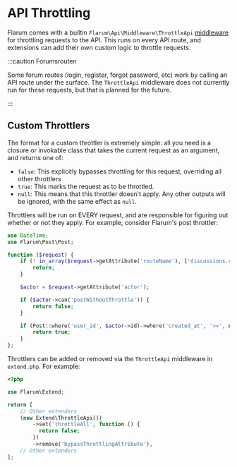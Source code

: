 # API Throttling

Flarum comes with a builtin `Flarum\Api\Middleware\ThrottleApi` [middleware](middleware.md) for throttling requests to the API. This runs on every API route, and extensions can add their own custom logic to throttle requests.

:::caution Forumsrouten

Some forum routes (login, register, forgot password, etc) work by calling an API route under the surface. The `ThrottleApi` middleware does not currently run for these requests, but that is planned for the future.

:::

## Custom Throttlers

The format for a custom throttler is extremely simple: all you need is a closure or invokable class that takes the current request as an argument, and returns one of:

- `false`: This explicitly bypasses throttling for this request, overriding all other throttlers
- `true`: This marks the request as to be throttled.
- `null`: This means that this throttler doesn't apply. Any other outputs will be ignored, with the same effect as `null`.

Throttlers will be run on EVERY request, and are responsible for figuring out whether or not they apply. For example, consider Flarum's post throttler:

```php
use DateTime;
use Flarum\Post\Post;

function ($request) {
    if (! in_array($request->getAttribute('routeName'), ['discussions.create', 'posts.create'])) {
        return;
    }

    $actor = $request->getAttribute('actor');

    if ($actor->can('postWithoutThrottle')) {
        return false;
    }

    if (Post::where('user_id', $actor->id)->where('created_at', '>=', new DateTime('-10 seconds'))->exists()) {
        return true;
    }
};
```

Throttlers can be added or removed via the `ThrottleApi` middleware in `extend.php`. For example:

```php
<?php

use Flarum\Extend;

return [
    // Other extenders
    (new Extend\ThrottleApi())
        ->set('throttleAll', function () {
          return false;
        })
        ->remove('bypassThrottlingAttribute'),
    // Other extenders
];
```
